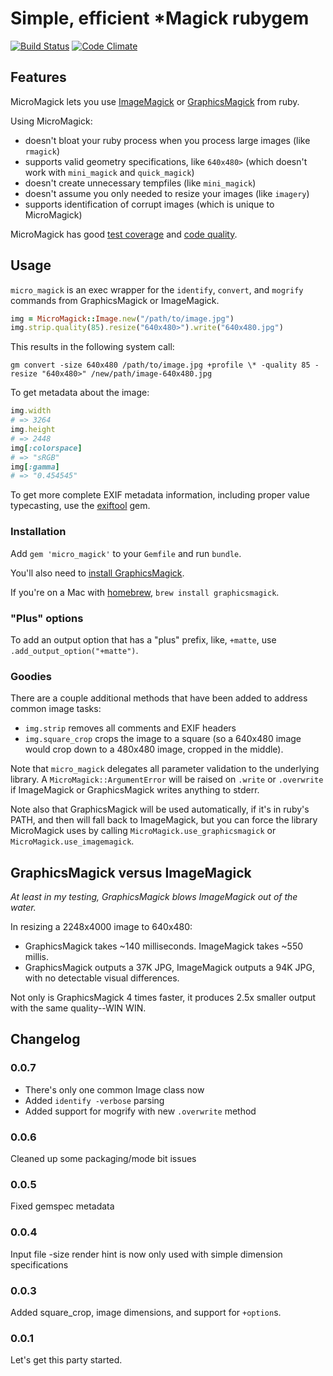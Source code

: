 # Simple, efficient *Magick rubygem

[![Build Status](https://secure.travis-ci.org/mceachen/micro_magick.png)](http://travis-ci.org/mceachen/micro_magick)
[![Code Climate](https://codeclimate.com/github/mceachen/micro_magick.png)](https://codeclimate.com/github/mceachen/micro_magick)

## Features

MicroMagick lets you use [ImageMagick](http://www.imagemagick.org/) or
[GraphicsMagick](http://www.graphicsmagick.org/) from ruby.

Using MicroMagick:

* doesn't bloat your ruby process when you process large images (like ```rmagick```)
* supports valid geometry specifications, like ```640x480>``` (which doesn't work with ```mini_magick``` and ```quick_magick```)
* doesn't create unnecessary tempfiles (like ```mini_magick```)
* doesn't assume you only needed to resize your images (like ```imagery```)
* supports identification of corrupt images (which is unique to MicroMagick)

MicroMagick has good [test coverage](http://travis-ci.org/mceachen/micro_magick) and
[code quality](https://codeclimate.com/github/mceachen/micro_magick).

## Usage

```micro_magick``` is an exec wrapper for the ```identify```, ```convert```, and ```mogrify``` commands from GraphicsMagick or ImageMagick.

```ruby
img = MicroMagick::Image.new("/path/to/image.jpg")
img.strip.quality(85).resize("640x480>").write("640x480.jpg")
```

This results in the following system call:

```gm convert -size 640x480 /path/to/image.jpg +profile \* -quality 85 -resize "640x480>" /new/path/image-640x480.jpg```

To get metadata about the image:

```ruby
img.width
# => 3264
img.height
# => 2448
img[:colorspace]
# => "sRGB"
img[:gamma]
# => "0.454545"
```

To get more complete EXIF metadata information, including proper value typecasting,
use the [exiftool](https://github.com/mceachen/exiftool) gem.

### Installation

Add ```gem 'micro_magick'``` to your ```Gemfile``` and run ```bundle```.

You'll also need to [install GraphicsMagick](http://www.graphicsmagick.org/README.html).

If you're on a Mac with [homebrew](http://brew.sh/), ```brew install graphicsmagick```.

### "Plus" options

To add an output option that has a "plus" prefix, like, ```+matte```, use ```.add_output_option("+matte")```.

### Goodies

There are a couple additional methods that have been added to address common image tasks:

* ```img.strip``` removes all comments and EXIF headers
* ```img.square_crop``` crops the image to a square (so a 640x480 image would crop down to a 480x480 image, cropped in the middle).

Note that ```micro_magick``` delegates all parameter validation to the underlying library.
A ```MicroMagick::ArgumentError``` will be raised on ```.write``` or ```.overwrite``` if
ImageMagick or GraphicsMagick writes anything to stderr.

Note also that GraphicsMagick will be used automatically, if it's in ruby's PATH, and then will fall back to ImageMagick,
but you can force the library MicroMagick uses by calling ```MicroMagick.use_graphicsmagick``` or ```MicroMagick.use_imagemagick```.

## GraphicsMagick versus ImageMagick

*At least in my testing, GraphicsMagick blows ImageMagick out of the water.*

In resizing a 2248x4000 image to 640x480:

* GraphicsMagick takes ~140 milliseconds. ImageMagick takes ~550 millis.
* GraphicsMagick outputs a 37K JPG, ImageMagick outputs a 94K JPG, with no detectable visual differences.

Not only is GraphicsMagick 4 times faster, it produces 2.5x smaller output with the same quality--WIN WIN.

## Changelog

### 0.0.7

* There's only one common Image class now
* Added ```identify -verbose``` parsing
* Added support for mogrify with new ```.overwrite``` method

### 0.0.6

Cleaned up some packaging/mode bit issues

### 0.0.5

Fixed gemspec metadata

### 0.0.4

Input file -size render hint is now only used with simple dimension specifications

### 0.0.3

Added square_crop, image dimensions, and support for ```+option```s.

### 0.0.1

Let's get this party started.


